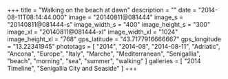 +++
title = "Walking on the beach at dawn"
description = ""
date = "2014-08-11T08:14:44.000"
image = "20140811@081444"
image_s = "20140811@081444-s"
image_width_s = "400"
image_height_s = "300"
image_xl = "20140811@081444-xl"
image_width_xl = "1024"
image_height_xl = "768"
gps_latitude = "43.7177916666667"
gps_longitude = "13.22341945"
phototags = [ "2014", "2014-08", "2014-08-11", "Adriatic", "Ancona", "Europe", "Italy", "Marche", "Mediterranean", "Senigallia", "beach", "morning", "sea", "summer", "walking" ]
galleries = [ "2014 Timeline", "Senigallia City and Seaside" ]
+++
